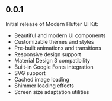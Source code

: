 ## 0.0.1

Initial release of Modern Flutter UI Kit:

* Beautiful and modern UI components
* Customizable themes and styles
* Pre-built animations and transitions
* Responsive design support
* Material Design 3 compatibility
* Built-in Google Fonts integration
* SVG support
* Cached image loading
* Shimmer loading effects
* Screen size adaptation utilities
